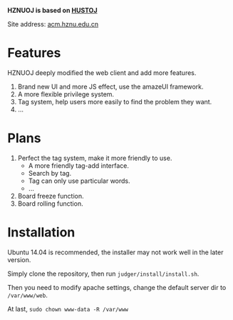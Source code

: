 **HZNUOJ is based on [HUSTOJ](https://github.com/zhblue/hustoj)**

Site address: [acm.hznu.edu.cn](http://acm.hznu.edu.cn)

# Features
HZNUOJ deeply modified the web client and add more features.

1. Brand new UI and more JS effect, use the amazeUI framework.
2. A more flexible privilege system.
3. Tag system, help users more easily to find the problem they want.
4. ...

# Plans
1. Perfect the tag system, make it more friendly to use.
    * A more friendly tag-add interface.
    * Search by tag.
    * Tag can only use particular words.
    * ...
2. Board freeze function.
3. Board rolling function.

# Installation
Ubuntu 14.04 is recommended, the installer may not work well in the later version.

Simply clone the repository, then run `judger/install/install.sh`.

Then you need to modify apache settings, change the default server dir to `/var/www/web`.

At last, `sudo chown www-data -R /var/www`


